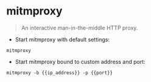 # mitmproxy

> An interactive man-in-the-middle HTTP proxy.

- Start mitmproxy with default settings:

`mitmproxy`

- Start mitmproxy bound to custom address and port:

`mitmproxy -b {{ip_address}} -p {{port}}`
